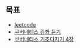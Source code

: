 ## 목표

- [leetcode](./leetcode.md)
- [쿠버네티스 강좌 듣기](./k8s-inflearn.png)
- [쿠버네티스 기초다지기 4장](./k8s-chapter4.JPG)

